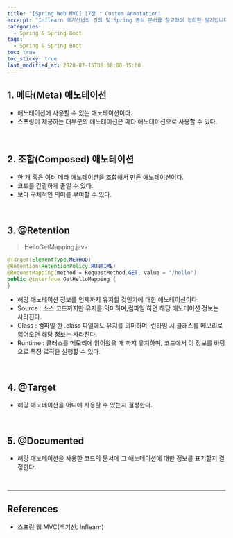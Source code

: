 ```yaml
---
title: "[Spring Web MVC] 17장 : Custom Annotation"
excerpt: "Inflearn 백기선님의 강의 및 Spring 공식 문서를 참고하여 정리한 필기입니다."
categories:
  - Spring & Spring Boot
tags:
  - Spring & Spring Boot
toc: true
toc_sticky: true
last_modified_at: 2020-07-15T08:08:00-05:00
---
```


## 1. 메타(Meta) 애노테이션

* 애노테이션에 사용할 수 있는 애노테이션이다.
* 스프링이 제공하는 대부분의 애노테이션은 메타 애노테이션으로 사용할 수 있다.

<br>

## 2. 조합(Composed) 애노테이션

* 한 개 혹은 여러 메타 애노테이션을 조합해서 만든 애노테이션이다.
* 코드를 간결하게 줄일 수 있다.
* 보다 구체적인 의미를 부여할 수 있다.

<br>

## 3. @Retention

> HelloGetMapping.java

```java
@Target(ElementType.METHOD)
@Retention(RetentionPolicy.RUNTIME)
@RequestMapping(method = RequestMethod.GET, value = "/hello")
public @interface GetHelloMapping {
}
```

* 해당 애노테이션 정보를 언제까지 유지할 것인가에 대한 애노테이션이다.
* Source : 소스 코드까지만 유지를 의미하며,컴파일 하면 해당 애노테이션 정보는 사라진다.
* Class : 컴파일 한 .class 파일에도 유지를 의미하며, 런타임 시 클래스를 메모리로 읽어오면 해당 정보는 사라진다.
* Runtime : 클래스를 메모리에 읽어왔을 때 까지 유지하며, 코드에서 이 정보를 바탕으로 특정 로직을 실행할 수 있다.

<br>

## 4. @Target

* 해당 애노테이션을 어디에 사용할 수 있는지 결정한다.

<br>

## 5. @Documented

* 해당 애노테이션을 사용한 코드의 문서에 그 애노테이션에 대한 정보를 표기할지 결정한다.

<br>

---

## References

*	스프링 웹 MVC(백기선, Inflearn)
